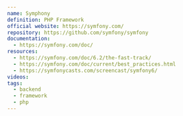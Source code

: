 ```yaml
---
name: Symphony
definition: PHP Framework
official website: https://symfony.com/
repository: https://github.com/symfony/symfony
documentation:
  - https://symfony.com/doc/
resources:
  - https://symfony.com/doc/6.2/the-fast-track/
  - https://symfony.com/doc/current/best_practices.html
  - https://symfonycasts.com/screencast/symfony6/
videos: 
tags:
  - backend
  - framework
  - php
---
```

